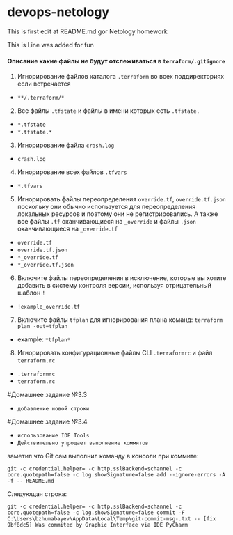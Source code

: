 # devops-netology
This is first edit at README.md gor Netology homework

This is Line was added for fun

#### Описание какие файлы не будут отслеживаться в `terraform/.gitignore`

1) Игнорирование файлов каталога `.terraform` во всех поддиректориях если встречается

- `**/.terraform/*`

2) Все файлы `.tfstate` и файлы в имени которых есть `.tfstate.`
- `*.tfstate`
- `*.tfstate.*`

3) Игнорирование файла `crash.log`
- `crash.log`

4) Игнорирование всех файлов `.tfvars`
- `*.tfvars`

5) Игнорировать файлы переопределения `override.tf`, `override.tf.json` поскольку они обычно используется для переопределения
локальных ресурсов и поэтому они не регистрировались. А также все файлы `.tf` оканчивающиеся
на `_override` и файлы `.json` оканчивающиеся на `_override.tf`

- `override.tf`
- `override.tf.json`
- `*_override.tf`
- `*_override.tf.json`

6) Включите файлы переопределения в исключение, которые вы хотите добавить в систему 
контроля версии, используя отрицательный шаблон `!`

- `!example_override.tf`

7) Включите файлы `tfplan` для игнорирования плана команд: `terraform plan -out=tfplan`
- example: `*tfplan*`

8) Игнорировать конфигурационные файлы CLI `.terraformrc` и файл `terraform.rc`
- `.terraformrc`
- `terraform.rc`

#Домашнее задание №3.3
 - `добавление новой строки`
 
 #Домашнее задание №3.4
 - `использование IDE Tools`
 - `Действительно упрощает выполнение коммитов`
 
 заметил что Git сам выполнил команду в консоли при коммите:

`git -c credential.helper= -c http.sslBackend=schannel -c core.quotepath=false -c log.showSignature=false add --ignore-errors -A -f -- README.md` 

Следующая строка:

`git -c credential.helper= -c http.sslBackend=schannel -c core.quotepath=false -c log.showSignature=false commit -F C:\Users\bzhumabayev\AppData\Local\Temp\git-commit-msg-.txt --
[fix 9bf8dc5] Was commited by Graphic Interface via IDE PyCharm`